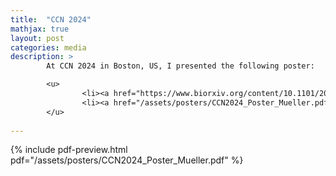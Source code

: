 ```yaml
---
title:  "CCN 2024"
mathjax: true
layout: post
categories: media
description: >
        At CCN 2024 in Boston, US, I presented the following poster: 

        <u>
                <li><a href="https://www.biorxiv.org/content/10.1101/2024.08.05.606515v1" target="_blank">Preprint (bioRxiv</a></li>
                <li><a href="/assets/posters/CCN2024_Poster_Mueller.pdf" target="_blank">Download poster</a></li>
        </u>
        
---
```


<!-- <iframe class="pdf-preview" src="{{ '/assets/posters/CCN2024_Poster_Mueller.pdf' | relative_url }}#page=1&zoom=80" width="300" height="400" style="border:1px solid #ccc;"></iframe> -->

{% include pdf-preview.html pdf="/assets/posters/CCN2024_Poster_Mueller.pdf" %}
